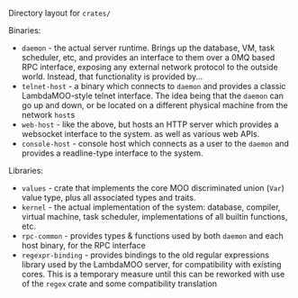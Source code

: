 Directory layout for `crates/`

Binaries:
  * `daemon` - the actual server runtime. Brings up the database, VM, task scheduler, etc, and provides an interface
     to them over a 0MQ based RPC interface, exposing any external network protocol to the outside world. 
     Instead, that functionality is provided by...
  * `telnet-host` - a binary which connects to `daemon` and provides a classic LambdaMOO-style telnet interface.
     The idea being that the `daemon` can go up and down, or be located on a different physical machine from the  
     network `host`s
  * `web-host` - like the above, but hosts an HTTP server which provides a websocket interface to the system.
     as well as various web APIs.
  * `console-host` - console host which connects as a user to the `daemon` and provides a readline-type interface to the
     system.

Libraries:
  * `values` - crate that implements the core MOO discriminated union (`Var`) value type,
     plus all associated types and traits.
  * `kernel` - the actual implementation of the system: database, compiler, virtual machine,
     task scheduler, implementations of all builtin functions, etc.
  * `rpc-common` - provides types & functions used by both `daemon` and each host binary, for the RPC interface
  * `regexpr-binding` - provides bindings to the old regular expressions library used by
     the LambdaMOO server, for compatibility with existing cores. This is a temporary measure until
     this can be reworked with use of the `regex` crate and some compatibility translation
